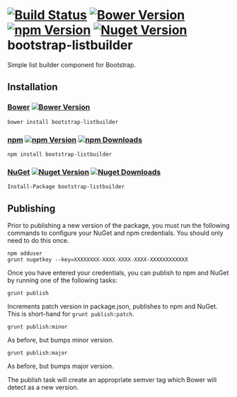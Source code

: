 [![Build Status](http://img.shields.io/travis/linn/bootstrap-listbuilder/master.svg?style=flat)](https://travis-ci.org/linn/bootstrap-listbuilder)
[![Bower Version](http://img.shields.io/bower/v/bootstrap-listbuilder.svg?style=flat)](http://bower.io/search/?q=bootstrap-listbuilder)
[![npm Version](http://img.shields.io/npm/v/bootstrap-listbuilder.svg?style=flat)](https://www.npmjs.org/package/bootstrap-listbuilder)
[![Nuget Version](http://img.shields.io/nuget/v/bootstrap-listbuilder.svg?style=flat)](https://www.nuget.org/packages/bootstrap-listbuilder/)
bootstrap-listbuilder
=====================

Simple list builder component for Bootstrap.

## Installation
### [Bower](http://bower.io/search/?q=bootstrap-listbuilder) [![Bower Version](http://img.shields.io/bower/v/bootstrap-listbuilder.svg?style=flat)](http://bower.io/search/?q=bootstrap-listbuilder)
```
bower install bootstrap-listbuilder
```

### [npm](https://www.npmjs.org/package/bootstrap-listbuilder) [![npm Version](http://img.shields.io/npm/v/bootstrap-listbuilder.svg?style=flat)](https://www.npmjs.org/package/bootstrap-listbuilder) [![npm Downloads](http://img.shields.io/npm/dm/bootstrap-listbuilder.svg?style=flat)](https://www.npmjs.org/package/bootstrap-listbuilder)
```
npm install bootstrap-listbuilder
```

### [NuGet](https://www.nuget.org/packages/bootstrap-listbuilder/) [![Nuget Version](http://img.shields.io/nuget/v/bootstrap-listbuilder.svg?style=flat)](https://www.nuget.org/packages/bootstrap-listbuilder/) [![Nuget Downloads](http://img.shields.io/nuget/dt/bootstrap-listbuilder.svg?style=flat)](https://www.nuget.org/packages/bootstrap-listbuilder/)

```
Install-Package bootstrap-listbuilder
```

## Publishing
Prior to publishing a new version of the package, you must run the following commands to configure your NuGet and npm credentials. You should only need to do this once.
```
npm adduser
grunt nugetkey --key=XXXXXXXX-XXXX-XXXX-XXXX-XXXXXXXXXXXX
```
Once you have entered your credentials, you can publish to npm and NuGet by running one of the following tasks:
 ```
grunt publish
```
Increments patch version in package.json, publishes to npm and NuGet. This is short-hand for `grunt publish:patch`.
```
grunt publish:minor
```
As before, but bumps minor version.
```
grunt publish:major
```
As before, but bumps major version.

The publish task will create an appropriate semver tag which Bower will detect as a new version.
